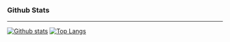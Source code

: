 ### Github Stats
<hr/>

 <a href="#">![Github stats](https://readmestats.999857.xyz/api?username=Albinator1707&theme=radical&count_private=true&hide_border=true&line_height=20)</a>
 <a href="#">![Top Langs](https://readmestats.999857.xyz/api/top-langs/?username=Albinator1707&layout=compact&theme=radical&count_private=true&hide_border=true)</a>
